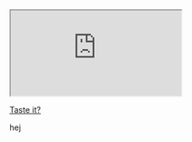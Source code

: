 <!DOCTYPE html>
<html>
     <head>
     </head>
     <body>
          <iframe src="https://docs.google.com/spreadsheets/d/e/2PACX-1vTmxImMSHqs4_GzezxKDM10sVH_iDpk4tWKTz_yEAj25NBsejzsEb64nYQNP1gZpF2uhSs7T5ooYPCA/pubhtml?gid=0&amp single=true&amp widget=true&amp title="hello" headers=false"></iframe>
          <p><a href="https://www.w3schools.com" target="hello">Taste it?</a></p>
          <p>hej</p>
     </body>
</html>

